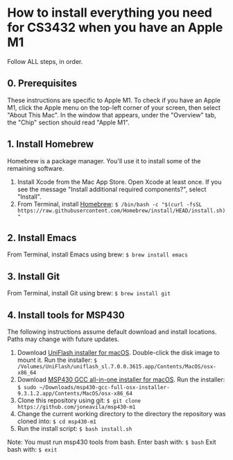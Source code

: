 # How to install everything you need for CS3432 when you have an Apple M1

Follow ALL steps, in order.

## 0. Prerequisites

These instructions are specific to Apple M1. To check if you have an Apple M1, click the Apple menu on the top-left corner of your screen, then select "About This Mac". In the window that appears, under the "Overview" tab, the "Chip" section should read "Apple M1".

## 1. Install Homebrew

Homebrew is a package manager. You'll use it to install some of the remaining software.

1. Install Xcode from the Mac App Store. Open Xcode at least once. If you see the message "Install additional required components?", select "Install".
1. From Terminal, install [Homebrew](https://brew.sh/): `$ /bin/bash -c "$(curl -fsSL https://raw.githubusercontent.com/Homebrew/install/HEAD/install.sh)"`

## 2. Install Emacs

From Terminal, install Emacs using brew: `$ brew install emacs`

## 3. Install Git

From Terminal, install Git using brew: `$ brew install git`

## 4. Install tools for MSP430

The following instructions assume default download and install locations. Paths may change with future updates.
1. Download [UniFlash installer for macOS](https://www.ti.com/tool/UNIFLASH#downloads). Double-click the disk image to mount it. Run the installer: `$ /Volumes/UniFlash/uniflash_sl.7.0.0.3615.app/Contents/MacOS/osx-x86_64`
1. Download [MSP430 GCC all-in-one installer for macOS](https://www.ti.com/tool/MSP430-GCC-OPENSOURCE#downloads). Run the installer: `$ sudo ~/Downloads/msp430-gcc-full-osx-installer-9.3.1.2.app/Contents/MacOS/osx-x86_64`
1. Clone this repository using git: `$ git clone https://github.com/joneavila/msp430-m1`
1. Change the current working directory to the directory the repository was cloned into: `$ cd msp430-m1`
1. Run the install script: `$ bash install.sh`

Note: You must run msp430 tools from bash. Enter bash with: `$ bash` Exit bash with: `$ exit`
